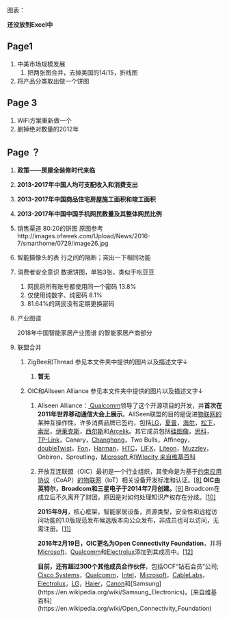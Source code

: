 图表：

**还没放到Excel中**

## Page1

1. 中美市场规模发展
     1. 把两张图合并，去掉美国的14/15，折线图
2. 将产品分类取出做一个饼图

## Page 3

1. WiFi方案重新做一个
2. 删掉绝对数量的2012年

## Page ？

1. **政策——房屋全装修时代来临**

2. **2013-2017年中国人均可支配收入和消费支出**

3. **2013-2017年中国商品住宅房屋施工面积和竣工面积**

4. **2013-2017年中国中国手机网民数量及其整体网民比例**

5. 销售渠道 80:20的饼图 原图参考http://images.ofweek.com/Upload/News/2016-7/smarthome/0729/image26.jpg

6. 智能摄像头的表 行之间的隔断；突出一下相同功能

7. 消费者安全意识 数据饼图，单独3张，类似于吃豆豆

   1. 网民将所有账号都使用同一个密码 13.8%
   2. 仅使用纯数字、纯密码 8.1%
   3. 81.64%的网民没有定期更换密码
   
8. 产业图谱

   2018年中国智能家居产业图谱 的智能家居产商部分

9. 联盟合并

   1. ZigBee和Thread 参见本文件夹中提供的图片以及描述文字↓

      1. **暂无**

   2. OIC和Allseen Alliance 参见本文件夹中提供的图片以及描述文字↓

      1. Allseen Alliance：[ Qualcomm](https://en.wikipedia.org/wiki/Qualcomm)领导了这个开源项目的开发，并**首次在2011年世界移动通信大会上展示**。AllSeen联盟的目的是促进[物联网的](https://en.wikipedia.org/wiki/Internet_of_things)某种互操作性，许多消费品牌已签约，包括[LG](https://en.wikipedia.org/wiki/LG)，[夏普](https://en.wikipedia.org/wiki/Sharp_Corporation)，[海尔](https://en.wikipedia.org/wiki/Haier)，[松下](https://en.wikipedia.org/wiki/Panasonic)，[索尼](https://en.wikipedia.org/wiki/Sony)，[伊莱克斯](https://en.wikipedia.org/wiki/Electrolux)，[西尔斯](https://en.wikipedia.org/wiki/Sears_Holdings)和[Arçelik](https://en.wikipedia.org/wiki/Ar%C3%A7elik)。其它成员包括[硅图像](https://en.wikipedia.org/wiki/Silicon_Image)，[思科](https://en.wikipedia.org/wiki/Cisco)，[TP-Link](https://en.wikipedia.org/wiki/TP-Link)，Canary，[Changhong](https://en.wikipedia.org/wiki/Changhong)，Two Bulls，Affinegy，[doubleTwist](https://en.wikipedia.org/wiki/DoubleTwist)，[Fon](https://en.wikipedia.org/wiki/Fon_(company))，[Harman](https://en.wikipedia.org/wiki/Harman_International_Industries)，[HTC](https://en.wikipedia.org/wiki/HTC)，[LIFX](https://en.wikipedia.org/wiki/LIFX)，[Liteon](https://en.wikipedia.org/wiki/Liteon)，[Muzzley](https://en.wikipedia.org/wiki/Muzzley)，Onbiron，Sproutling，[Microsoft ](https://en.wikipedia.org/wiki/Microsoft)和[Wilocity ](https://en.wikipedia.org/wiki/Wilocity)[来自维基百科](https://en.wikipedia.org/wiki/AllJoyn)

      2. 开放互连联盟（OIC）最初是一个行业组织，其使命是为基于[约束应用协议](https://en.wikipedia.org/wiki/Constrained_Application_Protocol)（CoAP）[的物联网](https://en.wikipedia.org/wiki/Internet_of_Things)（IoT）相关设备开发标准和认证。[[8\]](https://en.wikipedia.org/wiki/Open_Connectivity_Foundation#cite_note-8) **OIC由英特尔，Broadcom和三星电子于2014年7月创建。**[[9\]](https://en.wikipedia.org/wiki/Open_Connectivity_Foundation#cite_note-9) Broadcom在成立后不久离开了财团，原因是对如何处理知识产权存在分歧。[[10\]](https://en.wikipedia.org/wiki/Open_Connectivity_Foundation#cite_note-10)

         **2015年9月**，核心框架，智能家居设备，资源类型，安全性和远程访问功能的1.0版规范发布候选版本向公众发布，非成员也可以访问，无需注册。[[11\]](https://en.wikipedia.org/wiki/Open_Connectivity_Foundation#cite_note-11)

         **2016年2月19日，OIC更名为Open Connectivity Foundation**，并将[Microsoft](https://en.wikipedia.org/wiki/Microsoft)，[Qualcomm](https://en.wikipedia.org/wiki/Qualcomm)和[Electrolux](https://en.wikipedia.org/wiki/Electrolux)添加到其成员中。[[12\]](https://en.wikipedia.org/wiki/Open_Connectivity_Foundation#cite_note-12)

         **目前，还有超过300个其他成员合作伙伴**，包括OCF“钻石会员”公司; [Cisco Systems](https://en.wikipedia.org/wiki/Cisco_Systems)，[Qualcomm](https://en.wikipedia.org/wiki/Qualcomm)，[Intel](https://en.wikipedia.org/wiki/Intel)，[Microsoft](https://en.wikipedia.org/wiki/Microsoft)，[CableLabs](https://en.wikipedia.org/wiki/CableLabs)，[Electrolux](https://en.wikipedia.org/wiki/Electrolux)，[LG](https://en.wikipedia.org/wiki/LG_Corporation)，[Haier](https://en.wikipedia.org/wiki/Haier)，[Canon](https://en.wikipedia.org/wiki/Canon_Inc.)和[Samsung](https://en.wikipedia.org/wiki/Samsung_Electronics)。[来自维基百科](https://en.wikipedia.org/wiki/Open_Connectivity_Foundation)
